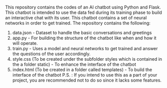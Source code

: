 This repository contains the codes of an AI chatbot using Python and Flask.
This chatbot is intended to use the data fed during its training phase to build an interactive chat with its user. This chatbot contains a set of neural networks in order to get trained.
The repository contains the following:
1. data.json - Dataset to handle the basic conversations and greetings
2. app.py - For building the structure of the chatbot like when and how it will operate.
3. train.py - Uses a model and neural networks to get trained and answer the questions of the user accordingly.
4. style.css (To be created under the subfolder styles which is contained in the a folder static) - To enhance the interface of the chatbot
5. index.html (To be created in a folder called templates) - To build the interface of the chatbot
P.S. : If you intend to use this as a part of your project, you are recommended not to do so since it lacks some features.
